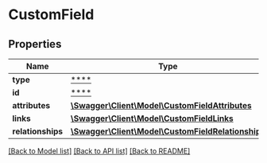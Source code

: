 # CustomField

## Properties
Name | Type | Description | Notes
------------ | ------------- | ------------- | -------------
**type** | [****](.md) |  | [optional] 
**id** | [****](.md) |  | [optional] 
**attributes** | [**\Swagger\Client\Model\CustomFieldAttributes**](CustomFieldAttributes.md) |  | [optional] 
**links** | [**\Swagger\Client\Model\CustomFieldLinks**](CustomFieldLinks.md) |  | [optional] 
**relationships** | [**\Swagger\Client\Model\CustomFieldRelationships**](CustomFieldRelationships.md) |  | [optional] 

[[Back to Model list]](../../README.md#documentation-for-models) [[Back to API list]](../../README.md#documentation-for-api-endpoints) [[Back to README]](../../README.md)

